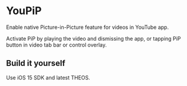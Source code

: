 # YouPiP

Enable native Picture-in-Picture feature for videos in YouTube app.

Activate PiP by playing the video and dismissing the app, or tapping PiP button in video tab bar or control overlay.

## Build it yourself

Use iOS 15 SDK and latest THEOS.
